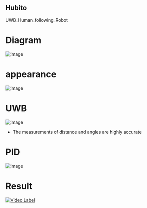 ## Hubito
UWB_Human_following_Robot

# Diagram
![image](https://github.com/kimkihyun97/Hubito/assets/122510616/588acace-f68a-4ca4-9c70-ab62aab2bf28)


# appearance
![image](https://github.com/kimkihyun97/Hubito/assets/122510616/88691415-c747-4dd7-83c8-6226766e6a85)


# UWB
![image](https://github.com/kimkihyun97/Hubito/assets/122510616/5f18d334-f9ed-4a75-842d-aeece98dde90)

- The measurements of distance and angles are highly accurate

# PID
![image](https://github.com/kimkihyun97/Hubito/assets/122510616/0495a0ea-c607-43c4-9fa8-bceeb933da1d)


# Result
[![Video Label](http://img.youtube.com/vi/VAAXSlXfNFY/0.jpg)](https://youtu.be/VAAXSlXfNFY?t=0s)
